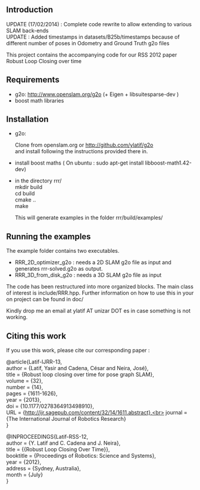 Introduction
------------
UPDATE (17/02/2014) : Complete code rewrite to allow extending to various SLAM back-ends <br>
UPDATE : Added timestamps in datasets/B25b/timestamps because of different number of poses in Odometry and Ground Truth g2o files

This project contains the accompanying code for our RSS 2012 paper Robust Loop Closing over time

Requirements
------------

- g2o: http://www.openslam.org/g2o (+ Eigen + libsuitesparse-dev )
- boost math libraries

Installation
-------------

- g2o: 

  Clone from openslam.org or http://github.com/ylatif/g2o <br>
  and install following the instructions provided there in. 
  
- install boost maths ( On ubuntu : sudo apt-get install libboost-math1.42-dev)

- in the directory rrr/<br>
  mkdir build <br>
  cd build <br>
  cmake .. <br>
  make <br>
 
  This will generate examples in the folder rrr/build/examples/
  
Running the examples
--------------------

The example folder contains two executables. 

- RRR\_2D\_optimizer\_g2o : needs a 2D SLAM g2o file as input and generates rrr-solved.g2o as output.
- RRR\_3D\_from\_disk\_g2o : needs a 3D SLAM g2o file as input 

The code has been restructured into more organized blocks. The main class of interest is include/RRR.hpp.
Further information on how to use this in your on project can be found in doc/

Kindly drop me an email at ylatif AT unizar DOT es in case something is not working.

Citing this work
----------------
 
If you use this work, please cite our corresponding paper : 


@article{Latif-IJRR-13,<br>
author = {Latif, Yasir and Cadena, César and Neira, José},<br> 
title = {Robust loop closing over time for pose graph SLAM},<br>
volume = {32}, <br>
number = {14}, <br>
pages = {1611-1626},<br> 
year = {2013}, <br>
doi = {10.1177/0278364913498910},<br> 
URL = {http://ijr.sagepub.com/content/32/14/1611.abstract},<br> 
journal = {The International Journal of Robotics Research} <br>
}


@INPROCEEDINGS{Latif-RSS-12,<br>
  author = {Y. Latif and C. Cadena and J. Neira},<br>
  title = {{Robust Loop Closing Over Time}},<br>
  booktitle = {Proceedings of Robotics: Science and Systems},<br>
  year = {2012},<br>
  address = {Sydney, Australia},<br>
  month = {July}<br>
}
